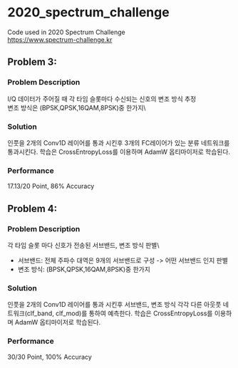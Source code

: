 # 2020_spectrum_challenge
Code used in 2020 Spectrum Challenge\
https://www.spectrum-challenge.kr

## Problem 3:
### Problem Description
I/Q 데이터가 주어질 때 각 타임 슬롯마다 수신되는 신호의 변조 방식 추정\
변조 방식은 (BPSK,QPSK,16QAM,8PSK)중 한가지\

### Solution
인풋을 2개의 Conv1D 레이어를 통과 시킨후 3개의 FC레이어가 있는 분류 네트워크를 통과시킨다.
학습은 CrossEntropyLoss를 이용하며 AdamW 옵티마이저로 학습된다.

### Performance
17.13/20 Point, 86% Accuracy


## Problem 4:
### Problem Description
각 타임 슬롯 마다 신호가 전송된 서브밴드, 변조 방식 판별\

* 서브밴드: 전체 주파수 대역은 9개의 서브밴드로 구성 -> 어떤 서브밴드 인지 판별
* 변조 방식: (BPSK,QPSK,16QAM,8PSK)중 한가지

### Solution
인풋을 2개의 Conv1D 레이어를 통과 시킨후 서브밴드, 변조 방식 각각 다른 아웃풋 네트워크(clf_band, clf_mod)를 통하여 예측한다.
학습은 CrossEntropyLoss를 이용하며 AdamW 옵티마이저로 학습된다.

### Performance
30/30 Point, 100% Accuracy
